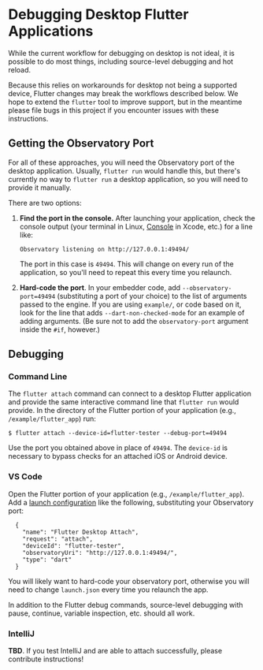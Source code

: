 # Debugging Desktop Flutter Applications

While the current workflow for debugging on desktop is not ideal, it is
possible to do most things, including source-level debugging and hot reload.

Because this relies on workarounds for desktop not being a supported device,
Flutter changes may break the workflows described below. We hope to extend
the `flutter` tool to improve support, but in the meantime please file
bugs in this project if you encounter issues with these instructions.

## Getting the Observatory Port

For all of these approaches, you will need the Observatory port of the
desktop application. Usually, `flutter run` would handle this, but there's
currently no way to `flutter run` a desktop application, so you will need to
provide it manually.

There are two options:

1. **Find the port in the console.** After launching your application, check
   the console output (your terminal in Linux,
   [Console](https://developer.apple.com/library/archive/documentation/DeveloperTools/Conceptual/debugging_with_xcode/chapters/debugging_tools.html)
   in Xcode, etc.) for a line like:
   ```
   Observatory listening on http://127.0.0.1:49494/
   ```
   The port in this case is `49494`. This will change on every run of the
   application, so you'll need to repeat this every time you relaunch.

1. **Hard-code the port**. In your embedder code, add `--observatory-port=49494`
   (substituting a port of your choice) to the list of arguments passed to the
   engine. If you are using `example/`, or code based on it, look for the
   line that adds `--dart-non-checked-mode` for an example of adding arguments.
   (Be sure not to add the `observatory-port` argument inside the `#if`,
   however.)

## Debugging

### Command Line

The `flutter attach` command can connect to a desktop Flutter application
and provide the same interactive command line that `flutter run` would provide.
In the directory of the Flutter portion of your application (e.g.,
`/example/flutter_app`) run:

```
$ flutter attach --device-id=flutter-tester --debug-port=49494
```

Use the port you obtained above in place of `49494`. The `device-id` is
necessary to bypass checks for an attached iOS or Android device.

### VS Code

Open the Flutter portion of your application (e.g., `/example/flutter_app`).
Add a [launch
configuration](https://code.visualstudio.com/docs/editor/debugging#_launch-configurations)
like the following, substituting your Observatory port:

```
  {
    "name": "Flutter Desktop Attach",
    "request": "attach",
    "deviceId": "flutter-tester",
    "observatoryUri": "http://127.0.0.1:49494/",
    "type": "dart"
  }
```

You will likely want to hard-code your observatory port, otherwise you will
need to change `launch.json` every time you relaunch the app.

In addition to the Flutter debug commands, source-level debugging with pause,
continue, variable inspection, etc. should all work.


### IntelliJ

**TBD**. If you test IntelliJ and are able to attach successfully, please
contribute instructions!

